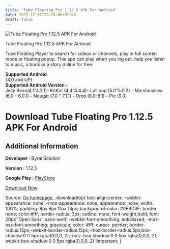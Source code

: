 ```yaml
---
title: 'Tube Floating Pro 1.12.5 APK For Android'
date: 2019-12-31T20:28:00+01:00
draft: false
---
```


![Tube Floating Pro 1.12.5 APK For Android](https://i1.wp.com/apkhome.net/wp-content/uploads/2019/11/Tube-Floating-Pro-1.12.5.png "Tube Floating Pro 1.12.5 APK For Android")

  

Tube Floating Pro 1.12.5 APK For Android

Tube Floating Player to search for videos or channels, play in full screen mode or floating popup. This app can play when you log out. help you listen to music, a book or a story online for free.

**Supported Android**  
{4.0 and UP}  
**Supported Android Version**:-  
Jelly Bean(4.1"4.3.1)- KitKat (4.4"4.4.4)- Lollipop (5.0"5.0.2) - Marshmallow (6.0 - 6.0.1) - Nougat (7.0 " 7.1.1) - Oreo (8.0-8.1) - Pie (9.0)

Download Tube Floating Pro 1.12.5 APK For Android
=================================================

Additional Information
----------------------

**Developer :** Byrai Solution

**Version :** 1.12.5

**Google Play :** [PlayStore](https://play.google.com/store/apps/details?id=com.videoplayer.floatingyoutube&hl=en)

  

[Download Now](https://store4app.co/post/tube-floating-pro-1-12-5-apk-for-android_1573755614)

  
Source: [Go homepage.](https://store4app.co/post/tube-floating-pro-1-12-5-apk-for-android_1573755614) .downloadtop{ text-align:center; -webkit-appearance: none; -moz-appearance: none; appearance: none; width: 100%; padding: 9px 9px 11px 13px; background-color: #0EBD3F; border: none; color:#fff; border-radius: 3px; outline: none; font-weight;bold; font: 20px 'Open Sans', sans-serif; -webkit-font-smoothing: antialiased; -moz-osx-font-smoothing: grayscale; color: #fff; cursor: pointer; border-radius:15px;-webkit-border-radius:15px;-moz-border-radius:5px;box-shadow:0 0 5px rgba(0,0,0,.2);-moz-box-shadow:0 0 5px rgba(0,0,0,.2);-webkit-box-shadow:0 0 5px rgba(0,0,0,.2) !important; }